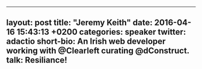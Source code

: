 
---
layout: post
title:  "Jeremy Keith"
date:   2016-04-16 15:43:13 +0200
categories: speaker
twitter: adactio
short-bio: An Irish web developer working with @Clearleft curating @dConstruct.
talk: Resiliance!
---
